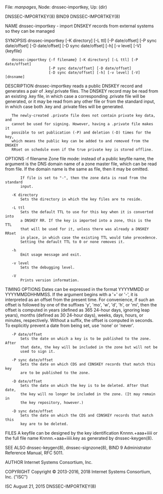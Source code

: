 File: *manpages*,  Node: dnssec-importkey,  Up: (dir)

DNSSEC-IMPORTKEY(8)                  BIND9                 DNSSEC-IMPORTKEY(8)



NAME
       dnssec-importkey - import DNSKEY records from external systems so they
       can be managed

SYNOPSIS
       dnssec-importkey [-K directory] [-L ttl] [-P date/offset]
                        [-P sync date/offset] [-D date/offset]
                        [-D sync date/offset] [-h] [-v level] [-V] {keyfile}

       dnssec-importkey {-f filename} [-K directory] [-L ttl] [-P date/offset]
                        [-P sync date/offset] [-D date/offset]
                        [-D sync date/offset] [-h] [-v level] [-V] [dnsname]

DESCRIPTION
       dnssec-importkey reads a public DNSKEY record and generates a pair of
       .key/.private files. The DNSKEY record may be read from an existing
       .key file, in which case a corresponding .private file will be
       generated, or it may be read from any other file or from the standard
       input, in which case both .key and .private files will be generated.

       The newly-created .private file does not contain private key data, and
       cannot be used for signing. However, having a .private file makes it
       possible to set publication (-P) and deletion (-D) times for the key,
       which means the public key can be added to and removed from the DNSKEY
       RRset on schedule even if the true private key is stored offline.

OPTIONS
       -f filename
           Zone file mode: instead of a public keyfile name, the argument is
           the DNS domain name of a zone master file, which can be read from
           file. If the domain name is the same as file, then it may be
           omitted.

           If file is set to "-", then the zone data is read from the standard
           input.

       -K directory
           Sets the directory in which the key files are to reside.

       -L ttl
           Sets the default TTL to use for this key when it is converted into
           a DNSKEY RR. If the key is imported into a zone, this is the TTL
           that will be used for it, unless there was already a DNSKEY RRset
           in place, in which case the existing TTL would take precedence.
           Setting the default TTL to 0 or none removes it.

       -h
           Emit usage message and exit.

       -v level
           Sets the debugging level.

       -V
           Prints version information.

TIMING OPTIONS
       Dates can be expressed in the format YYYYMMDD or YYYYMMDDHHMMSS. If the
       argument begins with a '+' or '-', it is interpreted as an offset from
       the present time. For convenience, if such an offset is followed by one
       of the suffixes 'y', 'mo', 'w', 'd', 'h', or 'mi', then the offset is
       computed in years (defined as 365 24-hour days, ignoring leap years),
       months (defined as 30 24-hour days), weeks, days, hours, or minutes,
       respectively. Without a suffix, the offset is computed in seconds. To
       explicitly prevent a date from being set, use 'none' or 'never'.

       -P date/offset
           Sets the date on which a key is to be published to the zone. After
           that date, the key will be included in the zone but will not be
           used to sign it.

       -P sync date/offset
           Sets the date on which CDS and CDNSKEY records that match this key
           are to be published to the zone.

       -D date/offset
           Sets the date on which the key is to be deleted. After that date,
           the key will no longer be included in the zone. (It may remain in
           the key repository, however.)

       -D sync date/offset
           Sets the date on which the CDS and CDNSKEY records that match this
           key are to be deleted.

FILES
       A keyfile can be designed by the key identification Knnnn.+aaa+iiiii or
       the full file name Knnnn.+aaa+iiiii.key as generated by
       dnssec-keygen(8).

SEE ALSO
       dnssec-keygen(8), dnssec-signzone(8), BIND 9 Administrator Reference
       Manual, RFC 5011.

AUTHOR
       Internet Systems Consortium, Inc.

COPYRIGHT
       Copyright © 2013-2016, 2018 Internet Systems Consortium, Inc. ("ISC")



ISC                             August 21, 2015            DNSSEC-IMPORTKEY(8)
